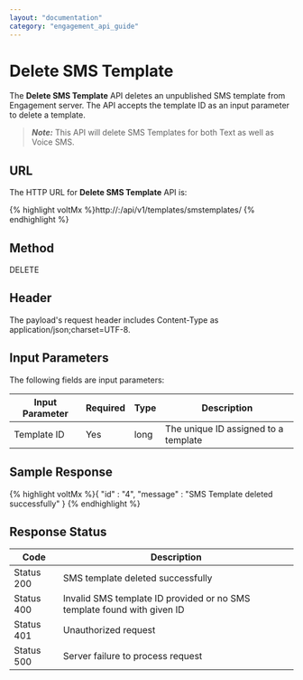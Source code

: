 ```yaml
---
layout: "documentation"
category: "engagement_api_guide"
---
```


# Delete SMS Template

The **Delete SMS Template** API deletes an unpublished SMS template from Engagement server. The API accepts the template ID as an input parameter to delete a template.

> **_Note:_** This API will delete SMS Templates for both Text as well as Voice SMS.

## URL

The HTTP URL for **Delete SMS Template** API is:

{% highlight voltMx %}http://<host>:<port>/api/v1/templates/smstemplates/<id>
{% endhighlight %}

## Method

DELETE

## Header

The payload's request header includes Content-Type as application/json;charset=UTF-8.

## Input Parameters

The following fields are input parameters:

| Input Parameter | Required | Type | Description                          |
| --------------- | -------- | ---- | ------------------------------------ |
| Template ID     | Yes      | long | The unique ID assigned to a template |

## Sample Response

{% highlight voltMx %}{
"id" : "4",
"message" : "SMS Template deleted successfully"
}
{% endhighlight %}

## Response Status

| Code       | Description                                                             |
| ---------- | ----------------------------------------------------------------------- |
| Status 200 | SMS template deleted successfully                                       |
| Status 400 | Invalid SMS template ID provided or no SMS template found with given ID |
| Status 401 | Unauthorized request                                                    |
| Status 500 | Server failure to process request                                       |
